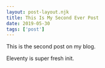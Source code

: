 ```yaml
---
layout: post-layout.njk 
title: This Is My Second Ever Post
date: 2019-05-30
tags: ['post']
---
```

This is the second post on my blog.
 
Eleventy is super fresh init.